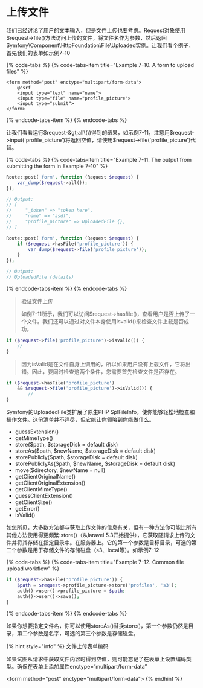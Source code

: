# 上传文件

我们已经讨论了用户的文本输入，但是文件上传也要考虑。Request对象使用$request-&gt;file\(\)方法访问上传的文件，将文件名作为参数，然后返回Symfony\Component\HttpFoundation\File\Uploaded实例。让我们看个例子，首先我们的表单如示例7-10

{% code-tabs %}
{% code-tabs-item title="Example 7-10. A form to upload files" %}
```markup
<form method="post" enctype="multipart/form-data"> 
    @csrf
    <input type="text" name="name">
    <input type="file" name="profile_picture">
    <input type="submit">
</form>
```
{% endcode-tabs-item %}
{% endcode-tabs %}

让我们看看运行$request-&gt;all\(\)得到的结果，如示例7-11，注意用$request-&gt;input\('profile\_picture'\)将返回空值，请使用$request-&gt;file\('profile\_picture'\)代替。

{% code-tabs %}
{% code-tabs-item title="Example 7-11. The output from submitting the form in Example 7-10" %}
```php
Route::post('form', function (Request $request) { 
    var_dump($request->all());
});

// Output:
// [
//     "_token" => "token here",
//     "name" => "asdf",
//     "profile_picture" => UploadedFile {},
// ]

Route::post('form', function (Request $request) { 
    if ($request->hasFile('profile_picture')) {
        var_dump($request->file('profile_picture'));
    }
});

// Output:
// UploadedFile (details)
```
{% endcode-tabs-item %}
{% endcode-tabs %}

> 验证文件上传
>
> 如例7-11所示，我们可以访问$request-&gt;hasfile\(\)，查看用户是否上传了一个文件。我们还可以通过对文件本身使用isvalid\(\)来检查文件上载是否成功。

```php
if ($request->file('profile_picture')->isValid()) { 
    //
}
```

> 因为isValid是在文件自身上调用的，所以如果用户没有上载文件，它将出错。因此，要同时检查这两个条件，您需要首先检查文件是否存在。

```php
if ($request->hasFile('profile_picture') 
    && $request->file('profile_picture')->isValid()) { 
        //
}
```

Symfony的UploadedFile类扩展了原生PHP SplFileInfo，使你能够轻松地检查和操作文件。这份清单并不详尽，但它能让你领略到你能做什么。

* guessExtension\(\)
* getMimeType\(\)
* store\($path, $storageDisk = default disk\)
* storeAs\($path, $newName, $storageDisk = default disk\)
* storePublicly\($path, $storageDisk = default disk\)
* storePubliclyAs\($path, $newName, $storageDisk = default disk\)
* move\($directory, $newName = null\)
* getClientOriginalName\(\)
* getClientOriginalExtension\(\)
* getClientMimeType\(\)
* guessClientExtension\(\)
* getClientSize\(\)
* getError\(\)
* isValid\(\)

如您所见，大多数方法都与获取上传文件的信息有关，但有一种方法你可能比所有其他方法使用得更频繁:store\(\)（从laravel 5.3开始提供），它获取随请求上传的文件并将其存储在指定目录中。在服务器上。它的第一个参数是目标目录，可选的第二个参数是用于存储文件的存储磁盘（s3、local等）。如示例7-12

{% code-tabs %}
{% code-tabs-item title="Example 7-12. Common file upload workflow" %}
```php
if ($request->hasFile('profile_picture')) {
    $path = $request->profile_picture->store('profiles', 's3');
    auth()->user()->profile_picture = $path;
    auth()->user()->save();
}
```
{% endcode-tabs-item %}
{% endcode-tabs %}

如果你想要指定文件名，你可以使用storeAs\(\)替换store\(\)，第一个参数仍然是目录，第二个参数是名字，可选的第三个参数是存储磁盘。

{% hint style="info" %}
文件上传表单编码

如果试图从请求中获取文件内容时得到空值，则可能忘记了在表单上设置编码类型。确保在表单上添加属性enctype=“multipart/form-data”

&lt;form method="post" enctype="multipart/form-data"&gt;
{% endhint %}


